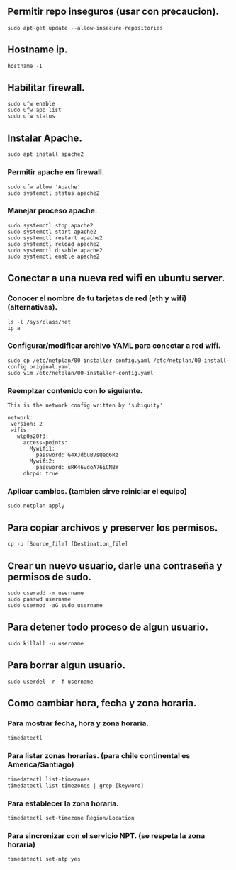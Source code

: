 ## Permitir repo inseguros (usar con precaucion).
```
sudo apt-get update --allow-insecure-repositories
```
## Hostname ip.
```
hostname -I
```
## Habilitar firewall.
```
sudo ufw enable
sudo ufw app list
sudo ufw status
```
## Instalar Apache.
```
sudo apt install apache2
```
### Permitir apache en firewall.
```
sudo ufw allow 'Apache'
sudo systemctl status apache2
```
### Manejar proceso apache.
```
sudo systemctl stop apache2
sudo systemctl start apache2
sudo systemctl restart apache2
sudo systemctl reload apache2
sudo systemctl disable apache2
sudo systemctl enable apache2
```

## Conectar a una nueva red wifi en ubuntu server.
### Conocer el nombre de tu tarjetas de red (eth y wifi)(alternativas).
```
ls -l /sys/class/net
ip a
```
### Configurar/modificar archivo YAML para conectar a red wifi.
```
sudo cp /etc/netplan/00-installer-config.yaml /etc/netplan/00-install-config.original.yaml
sudo vim /etc/netplan/00-installer-config.yaml
```
### Reemplzar contenido con lo siguiente.
```
This is the network config written by 'subiquity'

network:
 version: 2 
 wifis:
   wlp0s20f3:
     access-points:
       Mywifi1:
         password: G4XJdbuBVsQeq6Rz
       Mywifi2:
         password: uRK46vdoA76iCNBY
     dhcp4: true
```
### Aplicar cambios. (tambien sirve reiniciar el equipo)
```
sudo netplan apply
```
## Para copiar archivos y preserver los permisos.
```
cp -p [Source_file] [Destination_file]
```
## Crear un nuevo usuario, darle una contraseña y permisos de sudo.
```
sudo useradd -m username
sudo passwd username
sudo usermod -aG sudo username
```
## Para detener todo proceso de algun usuario.
```
sudo killall -u username
```
## Para borrar algun usuario.
```
sudo userdel -r -f username
```
## Como cambiar hora, fecha y zona horaria.
### Para mostrar fecha, hora y zona horaria.
```
timedatectl
```
### Para listar zonas horarias. (para chile continental es America/Santiago)
```
timedatectl list-timezones
timedatectl list-timezones | grep [keyword]
```
### Para establecer la zona horaria.
```
timedatectl set-timezone Region/Location
```
### Para sincronizar con el servicio NPT. (se respeta la zona horaria)
```
timedatectl set-ntp yes
```
